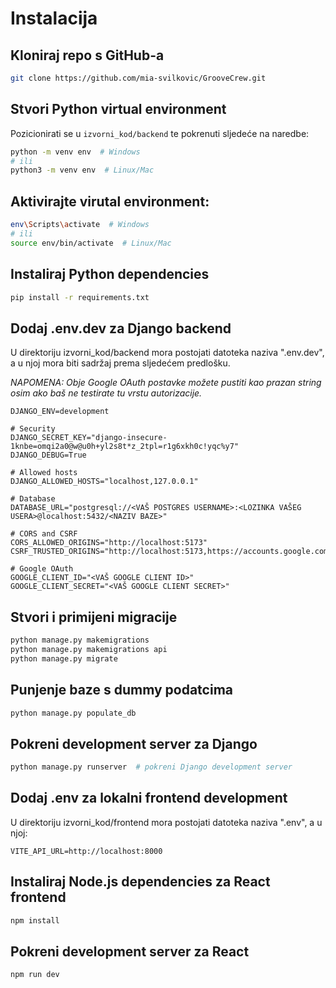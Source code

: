 # Instalacija

## Kloniraj repo s GitHub-a

```bash
git clone https://github.com/mia-svilkovic/GrooveCrew.git
```

## Stvori Python virtual environment

Pozicionirati se u `izvorni_kod/backend` te pokrenuti sljedeće na naredbe:

```bash
python -m venv env  # Windows
# ili
python3 -m venv env  # Linux/Mac
```

## Aktivirajte virutal environment:

```bash
env\Scripts\activate  # Windows
# ili
source env/bin/activate  # Linux/Mac
```

## Instaliraj Python dependencies

```bash
pip install -r requirements.txt
```

## Dodaj .env.dev za Django backend

U direktoriju izvorni_kod/backend mora postojati datoteka naziva ".env.dev", a u njoj mora biti sadržaj prema sljedećem predlošku.

*NAPOMENA: Obje Google OAuth postavke možete pustiti kao prazan string osim ako baš ne testirate tu vrstu autorizacije.*

```
DJANGO_ENV=development

# Security
DJANGO_SECRET_KEY="django-insecure-1knbe=omqi2a0@w@u0h+yl2s8t*z_2tpl=r1g6xkh0c!yqc%y7"
DJANGO_DEBUG=True

# Allowed hosts
DJANGO_ALLOWED_HOSTS="localhost,127.0.0.1"

# Database
DATABASE_URL="postgresql://<VAŠ POSTGRES USERNAME>:<LOZINKA VAŠEG USERA>@localhost:5432/<NAZIV BAZE>"

# CORS and CSRF
CORS_ALLOWED_ORIGINS="http://localhost:5173"
CSRF_TRUSTED_ORIGINS="http://localhost:5173,https://accounts.google.com"

# Google OAuth
GOOGLE_CLIENT_ID="<VAŠ GOOGLE CLIENT ID>"
GOOGLE_CLIENT_SECRET="<VAŠ GOOGLE CLIENT SECRET>"
```


## Stvori i primijeni migracije

```bash
python manage.py makemigrations
python manage.py makemigrations api
python manage.py migrate
```

## Punjenje baze s dummy podatcima
```bash
python manage.py populate_db
```

## Pokreni development server za Django

```bash
python manage.py runserver  # pokreni Django development server
```



## Dodaj .env za lokalni frontend development

U direktoriju izvorni_kod/frontend mora postojati datoteka naziva ".env", a u njoj:

```
VITE_API_URL=http://localhost:8000
```

## Instaliraj Node.js dependencies za React frontend

```bash
npm install
```

## Pokreni development server za React

```bash
npm run dev
```
